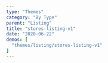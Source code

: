 ```yaml
---
type: "Themes"
category: "By Type"
parent: "Listing"
title: "stores-listing-v1"
date: "2020-06-22"
demos: [
  "themes/listing/stores-listing-v1"
]
---
```

